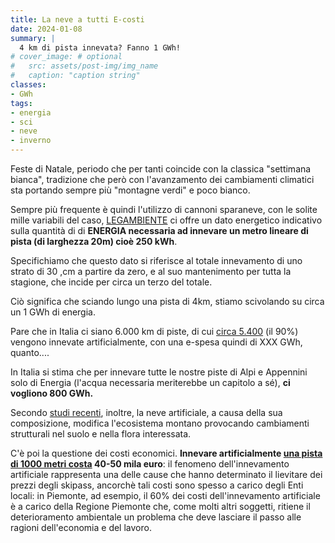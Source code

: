 ```yaml
---
title: La neve a tutti E-costi
date: 2024-01-08
summary: |
  4 km di pista innevata? Fanno 1 GWh!
# cover_image: # optional
#   src: assets/post-img/img_name
#   caption: "caption string"
classes:
- GWh
tags:
- energia
- sci
- neve
- inverno
---
```


Feste di Natale, periodo che per tanti coincide con la classica "settimana bianca", tradizione che però con l'avanzamento dei cambiamenti climatici sta portando sempre più "montagne verdi" e poco bianco.

Sempre più frequente è quindi l'utilizzo di cannoni sparaneve, con le solite mille variabili del caso, [LEGAMBIENTE](https://www.legambiente.it/wp-content/uploads/2021/11/Report-Nevediversa_2023.pdf) ci offre un dato energetico indicativo sulla quantità di di **ENERGIA necessaria ad innevare un metro lineare di pista (di larghezza 20m) cioè 250 kWh**.

Specifichiamo che questo dato si riferisce al totale innevamento di uno strato di 30 ,cm a partire da zero, e al suo mantenimento per tutta la stagione, che incide per circa un terzo del totale.

Ciò significa che sciando lungo una pista di 4km, stiamo scivolando su circa un 1 GWh di energia.

Pare che in Italia ci siano 6.000 km di piste, di cui [circa 5.400](https://www.ildolomiti.it/montagna/2023/in-italia-6000-km-di-piste-da-sci-il-90-innevate-artificialmente-dolomiti-superski-e-unautostrada-di-neve-artificiale-da-milano-a-cosenza-e-ora-di-dire-basta) (il 90%) vengono innevate artificialmente, con una e-spesa quindi di XXX GWh, quanto....

In Italia si stima che per innevare tutte le nostre piste di Alpi e Appennini solo di Energia (l'acqua necessaria meriterebbe un capitolo a sé), **ci vogliono 800 GWh.**

Secondo [studi recenti](https://www.sciencedirect.com/science/article/abs/pii/S143383190470061X), inoltre, la neve artificiale, a causa della sua composizione, modifica l'ecosistema montano provocando cambiamenti strutturali nel suolo e nella flora interessata.

C'è poi la questione dei costi economici. **Innevare artificialmente [una pista di 1000 metri costa](https://www.agi.it/cronaca/news/2021-02-15/piste-sci-quanto-costa-un-chilometro-11417576/) 40-50 mila euro**: il fenomeno dell'innevamento artificiale rappresenta una delle cause che hanno determinato il lievitare dei prezzi degli skipass, ancorchè tali costi sono spesso a carico degli Enti locali: in Piemonte, ad esempio, il 60% dei costi dell'innevamento artificiale è a carico della Regione Piemonte che, come molti altri soggetti, ritiene il deterioramento ambientale un problema che deve lasciare il passo alle ragioni dell'economia e del lavoro.


<!--
  created 2024-01-08 13:19:28.07553 +0100 CET m=+0.045406792
-->